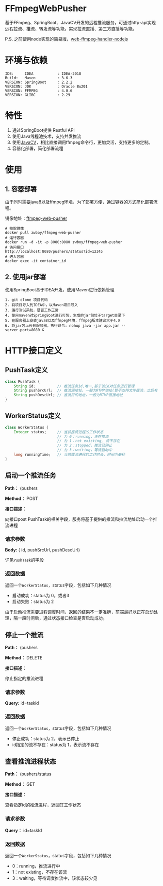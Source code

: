 # FFmpegWebPusher
基于FFmpeg、SpringBoot、JavaCV开发的远程推流服务，可通过http-api实现远程拉流、推流、转发流等功能，实现拉流直播、第三方直播等功能。

P.S. 之前使用node实现的简易版，[web-ffmpeg-handler-nodejs](https://github.com/ZWboy97/web-ffmpeg-handler)

# 环境与依赖
```
IDE:     IDEA           : IDEA-2018
Build:   Maven          : 3.6.3
VERSION: SpringBoot     : 2.2.2
VERSION: JDK            : Oracle 8u201
VERSION: FFMPEG         : 4.0.6
VERSION: GLIBC          : 2.29
```

# 特性
1. 通过SpringBoot提供 Restful API
2. 使用Java线程池技术，支持并发推流
3. 使用[JavaCV](https://github.com/bytedeco/javacv)，相比直接调用ffmpeg命令行，更加灵活，支持更多的定制。
4. 容器化部署，简化部署流程

# 使用
## 1. 容器部署
由于同时需要java8以及ffmpeg环境，为了部署方便，通过容器的方式简化部署流程。

镜像地址：[ffmpeg-web-pusher](https://hub.docker.com/r/zwboy/ffmpeg-web-pusher)

```
# 拉取镜像
docker pull zwboy/ffmpeg-web-pusher
# 运行容器
docker run -d -it -p 8080:8080 zwboy/ffmpeg-web-pusher
# 访问接口
http://localhost:8080/pushers/status?id=12345
# 进入容器
docker exec -it container_id
```

## 2. 使用jar部署
使用SpringBoot基于IDEA开发，使用Maven进行依赖管理
``` 
1. git clone 项目代码
2. 将项目导入到IDEA中，以Maven项目导入
3. 运行测试系统，是否工作正常
4. 使用maven对SpringBoot进行打包，生成的jar包位于target目录下
5. 在服务器上安装java8以及ffmpeg环境，ffmpeg版本建议大于4.0
6. 将jar包上传到服务器，执行命令: nohup java -jar app.jar --server.port=8080 & 
```

# HTTP接口定义

## PushTask定义
```java
class PushTask {
    String id;          // 推流任务id,唯一,基于该id对任务进行管理
    String pushSrcUrl;  // 推流源地址，一般为RTMP地址(暂不支持文件推流，之后有空计划支持，欢迎PR)
    String pushDescUrl; // 推流目的地址，一般为RTMP直播地址
}
```
## WorkerStatus定义
```java
class WorkerStatus {
    Integer status;     // 当前推流进程的工作状态
                        // 为 0：running，正在推流
                        // 为 1：not existing, 流不存在
                        // 为 2：stopped，推流已停止
                        // 为 3：waiting，等待启动中
    long runningTime;   // 当前推流进程的工作时长，时间为毫秒
}
```

## 启动一个推流任务

**Path：** /pushers

**Method：** POST


**接口描述：**
<p>向接口post PushTask的相关字段，服务将基于提供的推流和拉流地址启动一个推流进程</p>


### 请求参数
**Body:** { id, pushSrcUrl, pushDescUrl} 

详见`PushTask`的字段



### 返回数据
返回一个`WorkerStatus`，status字段，包括如下几种情况
- 启动成功：status为 0，或者3
- 启动失败：status为 2

由于启动推流需要进程调度时间，返回的结果不一定准确，前端最好以正在启动处理，隔一段时间后，通过状态接口检查是否启动成功。

            
## 停止一个推流

**Path：** /pushers

**Method：** DELETE

**接口描述：**
<p>停止指定的推流进程</p>


### 请求参数
**Query:** id=taskid

### 返回数据
返回一个`WorkerStatus`，status字段，包括如下几种情况
- 停止成功：status为 2，表示已停止
- id指定的流不存在：status为 1，表示流不存在
            
            
            
## 查看推流进程状态

**Path：** /pushers/status

**Method：** GET

**接口描述：**
<p>查看指定id的推流进程，返回其工作状态</p>


### 请求参数
**Query：** id=taskId
            
### 返回数据
返回一个`WorkerStatus`，status字段，包括如下几种情况
- 0：running，推流进行中
- 1：not existing，不存在该流
- 3：waiting，等待调度推流中，该状态较少见
